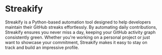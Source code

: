 # Streakify
Streakify is a Python-based automation tool designed to help developers maintain their GitHub streaks effortlessly. By automating daily contributions, Streakify ensures you never miss a day, keeping your GitHub activity graph consistently green. Whether you're working on a personal project or just want to showcase your commitment, Streakify makes it easy to stay on track and build an impressive profile.

